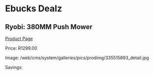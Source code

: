 
# Ebucks Dealz
## Ryobi: 380MM Push Mower
[Product Page](https://www.ebucks.com/web/shop/productSelected.do?prodId=335515893&catId=363410833)

Price: R1299.00

Image: /web/cms/system/galleries/pics/prodimg/335515893_detail.jpg

Savings: 


	